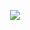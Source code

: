 <p align="center">
<img src=![ajax-loader](https://user-images.githubusercontent.com/63995055/81331748-ae8f4680-90bf-11ea-9271-f5290a5ef706.gif)>
</p>
